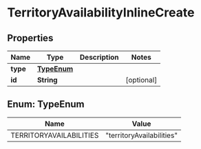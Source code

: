 

# TerritoryAvailabilityInlineCreate


## Properties

| Name | Type | Description | Notes |
|------------ | ------------- | ------------- | -------------|
|**type** | [**TypeEnum**](#TypeEnum) |  |  |
|**id** | **String** |  |  [optional] |



## Enum: TypeEnum

| Name | Value |
|---- | -----|
| TERRITORYAVAILABILITIES | &quot;territoryAvailabilities&quot; |



